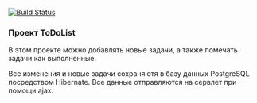 [![Build Status](https://travis-ci.com/KirillDan/job4j_todolist.svg?branch=develop)](https://travis-ci.com/KirillDan/job4j_todolist)
<br/>
<h3>Проект ToDoList</h3>
<p>В этом проекте можно добавлять новые задачи, а также помечать задачи как выполненные.</p>
<p>Все изменения и новые задачи сохраняютя в базу данных PostgreSQL посредством Hibernate. Все данные отправляются на сервлет при помощи ajax.</p>



